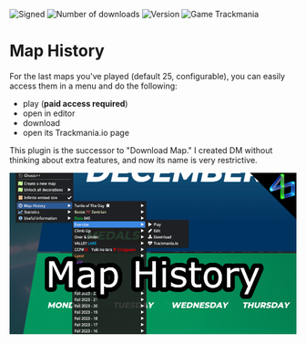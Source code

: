 ![Signed](https://img.shields.io/badge/Signed-Yes-00AA00)
![Number of downloads](https://img.shields.io/badge/dynamic/json?query=downloads&url=https%3A%2F%2Fopenplanet.dev%2Fapi%2Fplugin%2F476&label=Downloads&color=purple)
![Version](https://img.shields.io/badge/dynamic/json?query=version&url=https%3A%2F%2Fopenplanet.dev%2Fapi%2Fplugin%2F476&label=Version&color=red)
![Game Trackmania](https://img.shields.io/badge/Game-Trackmania-blue)

# Map History

For the last maps you've played (default 25, configurable), you can easily access them in a menu and do the following:

- play (**paid access required**)
- open in editor
- download
- open its Trackmania.io page

This plugin is the successor to "Download Map." I created DM without thinking about extra features, and now its name is very restrictive.

![image](images/map-history.png)
